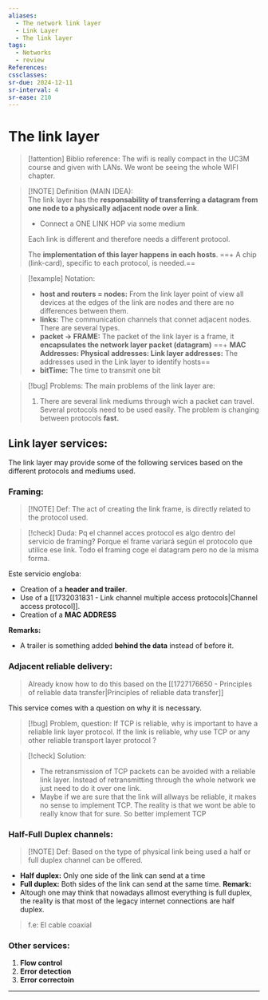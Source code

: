 ```yaml
---
aliases:
  - The network link layer
  - Link Layer
  - The link layer
tags:
  - Networks
  - review
References: 
cssclasses:
sr-due: 2024-12-11
sr-interval: 4
sr-ease: 210
---
```

# The link layer

> [!attention] Biblio reference: 
> The wifi is really compact in the UC3M course and given with LANs. We wont be seeing the whole WIFI chapter. 
> 

> [!NOTE] Definition (MAIN IDEA):  
> The link layer has the **responsability of transferring a datagram from one node to a physically adjacent node over a link**. 
> + Connect a ONE LINK HOP via some medium
>   
> Each link is different and therefore needs a different protocol. 
> 
> The **implementation of this layer happens in each hosts**. 
>==+ A chip (link-card), specific to each protocol, is needed.== 

> [!example] Notation: 
>+ **host and routers = nodes:** From the link layer point of view all devices at the edges of the link are nodes and there are no differences between them. 
>+ **links:** The communication channels that connet adjacent nodes. There are several types. 
>+ **packet → FRAME:** The packet of the link layer is a frame, it **encapsulates the network layer packet (datagram)**
>==+ **MAC Addresses: Physical addresses: Link layer addresses:** The addresses used in the Link layer to identify hosts== 
>+ **bitTime:** The time to transmit one bit

> [!bug] Problems: 
> The main problems of the link layer are: 
> 1. There are several link mediums through wich a packet can travel. Several protocols need to be used easily. The problem is changing between protocols **fast.**

## Link layer services: 
The link layer may provide some of the following services based on the different protocols and mediums used.
### Framing:

> [!NOTE] Def: 
>  The act of creating the link frame, is directly related to the protocol used.


> [!check] Duda: Pq el channel acces protocol es algo dentro del servicio de framing?
> Porque el frame variará según el protocolo que utilice ese link.  Todo el framing coge el datagram pero no de la misma forma. 


Este servicio engloba: 
+ Creation of a **header and trailer**.
+ Use of a [[1732031831 - Link channel multiple access protocols|Channel access protocol]]. 
+ Creation of a **MAC ADDRESS** 

 **Remarks:**
+ A trailer is something added **behind the data** instead of before it.
      
### Adjacent reliable delivery:

> Already know how to do this based on the [[1727176650 - Principles of reliable data transfer|Principles of reliable data transfer]]


This service comes with a question on why it is necessary.

> [!bug] Problem, question: 
> If TCP is reliable, why is important to have a reliable link layer protocol. 
> If the link is reliable, why use TCP or any other reliable transport layer protocol ?

> [!check] Solution:
> + The retransmission of TCP packets can be avoided with a reliable link layer. Instead of retransmitting through the whole network we just need to do it over one link. 
> + Maybe if we are sure that the link will allways be reliable, it makes no sense to implement TCP. The reality is that we wont be able to really know that for sure. So better implement TCP

### Half-Full Duplex channels:

> [!NOTE] Def: 
> Based on the type of physical link being used a half or full duplex channel can be offered. 
> 
+ **Half duplex:** Only one side of the link can send at a time
+ **Full duplex:** Both sides of the link can send at the same time. 
**Remark:**
+ Altough one may think that nowadays allmost everything is full duplex, the reality is that most of the legacy internet connections are half duplex. 
> f.e: El cable coaxial
### Other services:
1. **Flow control** 
2. **Error detection**
3. **Error correctoin**

***